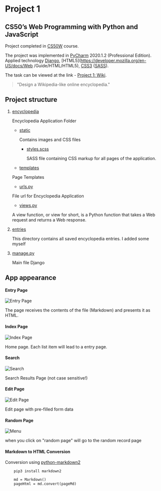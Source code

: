 # Project 1
CS50’s Web Programming with Python and JavaScript
---

Project completed in [CS50W](https://www.edx.org/course/cs50s-web-programming-with-python-and-javascript) course.

The project was implemented in [PyCharm](https://www.jetbrains.com/pycharm/) 2020.1.2 (Professional Edition).
Applied technology [Django](https://www.djangoproject.com/), [HTML5](https://developer.mozilla.org/en-US/docs/Web
/Guide/HTML/HTML5), [CSS3](https://www.w3schools.com/css/) ([SASS](https://sass-lang.com/)).

The task can be viewed at the link - [Project 1: Wiki](https://cs50.harvard.edu/web/2020/projects/1/wiki/).

>"Design a Wikipedia-like online encyclopedia."


## Project structure

1. [encyclopedia](encyclopedia)

    Encyclopedia Application Folder

    * [static](encyclopedia/static/encyclopedia)
 
         Contains images and CSS files
             
        * [styles.scss](encyclopedia/static/encyclopedia/styles.scss)
     
             SASS file containing CSS markup for all pages of the application.
        
    * [templates](encyclopedia/templates/encyclopedia)
    
    Page Templates
    
    * [urls.py](encyclopedia/urls.py)
    
    File url for Encyclopedia Application
    
    * [views.py](encyclopedia/views.py)
    
    A view function, or view for short, is a Python function that takes a Web request and returns a Web response.
    
2. [entries](entries)

    This directory contains all saved encyclopedia entries. I added some myself
    
3. [manage.py](manage.py)

    Main file Django
    
    
## App appearance

#### Entry Page

![Entry Page](https://i.ibb.co/VxZF586/page-Entry.jpg)

The page receives the contents of the file (Markdown) and presents it as HTML.

#### Index Page

![Index Page](https://i.ibb.co/P1vrbs2/index.jpg)

Home page. Each list item will lead to a entry page.

#### Search

![Search](https://i.ibb.co/0ybTNYD/result-search.jpg)

Search Results Page (not case sensitive!)

#### Edit Page

![Edit Page](https://i.ibb.co/4MqgQPB/edit.jpg)

Edit page with pre-filled form data

#### Random Page

![Menu](https://i.ibb.co/F4LW05h/menu.jpg)

when you click on "random page" will go to the random record page

#### Markdown to HTML Conversion

Conversion using [python-markdown2](https://github.com/trentm/python-markdown2)
        
        pip3 install markdown2

        md = Markdown()
        pageHtml = md.convert(pageMd)

